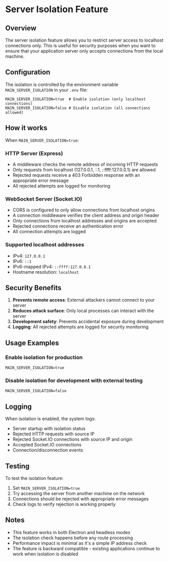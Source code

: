 # Server Isolation Feature

## Overview

The server isolation feature allows you to restrict server access to localhost connections only. This is useful for security purposes when you want to ensure that your application server only accepts connections from the local machine.

## Configuration

The isolation is controlled by the environment variable `MAIN_SERVER_ISOLATION` in your `.env` file:

```env
MAIN_SERVER_ISOLATION=true  # Enable isolation (only localhost connections)
MAIN_SERVER_ISOLATION=false # Disable isolation (all connections allowed)
```

## How it works

When `MAIN_SERVER_ISOLATION=true`:

### HTTP Server (Express)
- A middleware checks the remote address of incoming HTTP requests
- Only requests from localhost (127.0.0.1, ::1, ::ffff:127.0.0.1) are allowed
- Rejected requests receive a 403 Forbidden response with an appropriate error message
- All rejected attempts are logged for monitoring

### WebSocket Server (Socket.IO)
- CORS is configured to only allow connections from localhost origins
- A connection middleware verifies the client address and origin header
- Only connections from localhost addresses and origins are accepted
- Rejected connections receive an authentication error
- All connection attempts are logged

### Supported localhost addresses
- IPv4: `127.0.0.1`
- IPv6: `::1`
- IPv6-mapped IPv4: `::ffff:127.0.0.1`
- Hostname resolution: `localhost`

## Security Benefits

1. **Prevents remote access**: External attackers cannot connect to your server
2. **Reduces attack surface**: Only local processes can interact with the server
3. **Development safety**: Prevents accidental exposure during development
4. **Logging**: All rejected attempts are logged for security monitoring

## Usage Examples

### Enable isolation for production
```env
MAIN_SERVER_ISOLATION=true
```

### Disable isolation for development with external testing
```env
MAIN_SERVER_ISOLATION=false
```

## Logging

When isolation is enabled, the system logs:
- Server startup with isolation status
- Rejected HTTP requests with source IP
- Rejected Socket.IO connections with source IP and origin
- Accepted Socket.IO connections
- Connection/disconnection events

## Testing

To test the isolation feature:

1. Set `MAIN_SERVER_ISOLATION=true`
2. Try accessing the server from another machine on the network
3. Connections should be rejected with appropriate error messages
4. Check logs to verify rejection is working properly

## Notes

- This feature works in both Electron and headless modes
- The isolation check happens before any route processing
- Performance impact is minimal as it's a simple IP address check
- The feature is backward compatible - existing applications continue to work when isolation is disabled